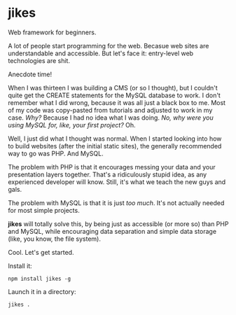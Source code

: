 jikes
=====

Web framework for beginners.

A lot of people start programming for the web.
Becasue web sites are understandable and accessible.
But let's face it: entry-level web technologies are shit.

Anecdote time!

When I was thirteen I was building a CMS (or so I thought), but I couldn't quite get the CREATE statements for the MySQL database to work.
I don't remember what I did wrong, because it was all just a black box to me.
Most of my code was copy-pasted from tutorials and adjusted to work in my case.
*Why?*
Because I had no idea what I was doing.
*No, why were you using MySQL for, like, your first project?*
Oh.

Well, I just did what I thought was normal.
When I started looking into how to build websites (after the initial static sites), the generally recommended way to go was PHP.
And MySQL.

The problem with PHP is that it encourages messing your data and your presentation layers together.
That's a ridiculously stupid idea, as any experienced developer will know.
Still, it's what we teach the new guys and gals.

The problem with MySQL is that it is just *too much*.
It's not actually needed for most simple projects.

**jikes** will totally solve this, by being just as accessible (or more so) than PHP and MySQL, while encouraging data separation and simple data storage (like, you know, the file system).

Cool. Let's get started.

Install it:

    npm install jikes -g

Launch it in a directory:

    jikes .

